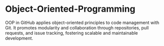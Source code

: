# Object-Oriented-Programming
OOP in GitHub applies object-oriented principles to code management with Git. It promotes modularity and collaboration through repositories, pull requests, and issue tracking, fostering scalable and maintainable development.
